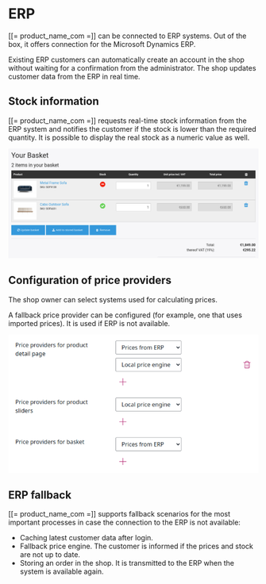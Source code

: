 # ERP

[[= product_name_com =]] can be connected to ERP systems. 
Out of the box, it offers connection for the Microsoft Dynamics ERP.

Existing ERP customers can automatically create an account in the shop without waiting for a confirmation from the administrator.
The shop updates customer data from the ERP in real time.

## Stock information

[[= product_name_com =]] requests real-time stock information from the ERP system
and notifies the customer if the stock is lower than the required quantity.
It is possible to display the real stock as a numeric value as well.

![](img/stock_info_in_basket.png)

## Configuration of price providers

The shop owner can select systems used for calculating prices.

A fallback price provider can be configured (for example, one that uses imported prices). 
It is used if ERP is not available.

![](img/price_providers.png)

## ERP fallback

[[= product_name_com =]] supports fallback scenarios for the most important processes in case the connection to the ERP is not available:

- Caching latest customer data after login.
- Fallback price engine. The customer is informed if the prices and stock are not up to date.
- Storing an order in the shop. It is transmitted to the ERP when the system is available again.
